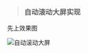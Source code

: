 <!--
 * @Author: mengkun822 1197235402@qq.com
 * @Date: 2023-07-01 08:37:02
 * @LastEditors: mengkun822 1197235402@qq.com
 * @LastEditTime: 2023-07-10 16:12:49
 * @FilePath: \knowledge_planet\docs\md\工作案例\自动滚动大屏.md
 * @Description: 这是默认设置,请设置`customMade`, 打开koroFileHeader查看配置 进行设置: https://github.com/OBKoro1/koro1FileHeader/wiki/%E9%85%8D%E7%BD%AE
-->

> ### 自动滚动大屏实现

先上效果图

![自动滚动大屏](../../assets/img/滚动大屏.gif)
